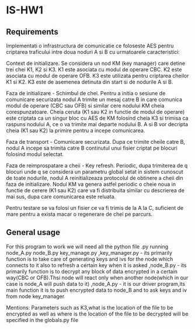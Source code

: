 # IS-HW1

## Requirements

Implementati o infrastructura de comunicatie ce foloseste AES pentru criptarea traficului intre doua noduri A si B cu urmatoarele caracteristici:

Context de initializare. Se considera un nod KM (key manager) care detine trei chei K1, K2 si K3. K1 este asociata cu modul de operare CBC. K2 este asociata cu modul de operare OFB. K3 este utilizata pentru criptarea cheilor K1 si K2. K3 este de asemenea detinuta din start si de nodurile A si B.

Faza de initializare - Schimbul de chei. Pentru a initia o sesiune de comunicare securizata nodul A trimite un mesaj catre B in care comunica modul de operare (CBC sau OFB) si similar cere nodului KM cheia corespunzatoare. Cheia ceruta (K1 sau K2 in functie de modul de operare) este criptata ca un singur bloc cu AES de KM folosind cheia K3 si trimisa ca raspuns nodului A, ce o va trimite mai departe nodului B. A si B vor decripta cheia (K1 sau K2) la primire pentru a incepe comunicarea.

Faza de transport - Comunicare securizata. Dupa ce trimite cheile catre B, nodul A incepe sa trimita catre B continutul unui fisier criptat pe blocuri folosind modul selectat.

Faza de reimprospatare a cheii - Key refresh. Periodic, dupa trimiterea de q blocuri unde q se considera un parametru global setat in sistem cunoscut de toate nodurile, nodul A reinitializeaza protocolul de obtinere a cheii din faza de initializare. Nodul KM va genera astfel periodic o cheie noua in functie de cerere (K1 sau K2) care va fi distribuita similar cu descrierea de mai sus, dupa care comunicarea este reluata.

Pentru testare se va folosi un fisier ce va fi trimis de la A la C, suficient de mare pentru a exista macar o regenerare de chei pe parcurs.

## General usage
  For this program to work we will need all the python file .py running node_A.py node_B.py key_manage.py
 ,key_manager.py - its primarily function is to take care of generating keys and ivs for the node which connects to it also to refresh a certain key when it is asked
 ,node_B.py - its primarily function is to decrypt any block of data encrypted in a certain way(CBC or OFB).Thsi node will react only when another node(which in our case is node_A will push data to it)
 ,node_A.py - it is our driver program,its main function it is to push encrypted data to node_B and to ask keys and iv from node key_manager
  
  Mentions:
    Parameters such as K3,what is the location of the file to be encrypted as well as where is the location of the file to be decrypted will be specified in the globals.py file
